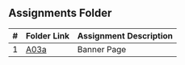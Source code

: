 ##  Assignments Folder

|   #   | Folder Link       | Assignment Description           |
| :---: | ----------------- | -------------------------------- |
|   1   | [A03a](A03a)        | Banner Page                      |
